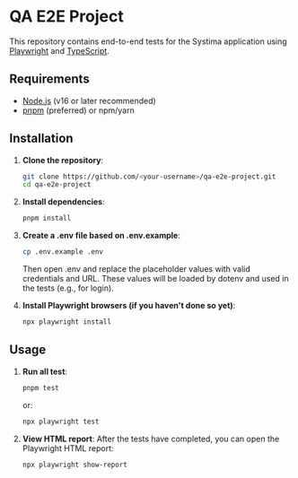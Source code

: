 # QA E2E Project

This repository contains end-to-end tests for the Systima application using [Playwright](https://playwright.dev/) and [TypeScript](https://www.typescriptlang.org/).

## Requirements

- [Node.js](https://nodejs.org/) (v16 or later recommended)
- [pnpm](https://pnpm.io/) (preferred) or npm/yarn

## Installation

1. **Clone the repository**:

   ```sh
   git clone https://github.com/<your-username>/qa-e2e-project.git
   cd qa-e2e-project
   ```

2. **Install dependencies**:

   ```sh
   pnpm install
   ```

3. **Create a .env file based on .env.example**:

    ```sh
    cp .env.example .env
    ```

    Then open .env and replace the placeholder values with valid credentials and URL.
    These values will be loaded by dotenv and used in the tests (e.g., for login).

4. **Install Playwright browsers (if you haven't done so yet)**:

    ```sh
    npx playwright install
    ```

## Usage

1. **Run all test**:

    ```sh
    pnpm test
    ```

    or:

    ```sh
    npx playwright test
    ```

2. **View HTML report**:
    After the tests have completed, you can open the Playwright HTML report:

    ```sh
    npx playwright show-report
    ```
